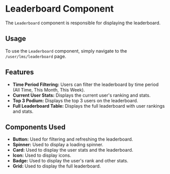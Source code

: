 
# Leaderboard Component

The `Leaderboard` component is responsible for displaying the leaderboard.

## Usage

To use the `Leaderboard` component, simply navigate to the `/user/lms/leaderboard` page.

## Features

- **Time Period Filtering:** Users can filter the leaderboard by time period (All Time, This Month, This Week).
- **Current User Stats:** Displays the current user's ranking and stats.
- **Top 3 Podium:** Displays the top 3 users on the leaderboard.
- **Full Leaderboard Table:** Displays the full leaderboard with user rankings and stats.

## Components Used

- **Button:** Used for filtering and refreshing the leaderboard.
- **Spinner:** Used to display a loading spinner.
- **Card:** Used to display the user stats and the leaderboard.
- **Icon:** Used to display icons.
- **Badge:** Used to display the user's rank and other stats.
- **Grid:** Used to display the full leaderboard.
